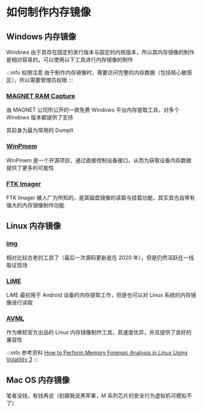 # 如何制作内存镜像

## Windows 内存镜像

Windows 由于其存在固定的发行版本与固定的内核版本，所以其内存镜像的制作是相对容易的，可以使用以下工具进行内存镜像的制作

:::info 权限注意
由于制作内存镜像时，需要访问完整的内存数据（包括核心敏感区），所以需要管理员权限
:::

### [MAGNET RAM Capture](https://www.magnetforensics.com/resources/magnet-ram-capture/)

由 MAGNET 公司所公开的一款免费 Windows 平台内存提取工具，对多个 Windows 版本都提供了支持

其前身为最为常用的 DumpIt

### [WinPmem](https://github.com/Velocidex/WinPmem)

WinPmem 是一个开源项目，通过直接控制设备接口，从而为获取设备内存数据提供了更多的可能性

### [FTK Imager](https://www.exterro.com/ftk-imager)

FTK Imager 被人广为所知的，是其磁盘镜像的读取与挂载功能，其实其也自带有强大的内存镜像制作功能

## Linux 内存镜像

### [img](https://github.com/halpomeranz/lmg)

相对比较古老的工具了（最后一次源码更新是在 2020 年），但是仍然活跃在一线取证现场

### [LiME](https://github.com/504ensicsLabs/LiME)

LiME 最初用于 Android 设备的内存提取工作，但是也可以对 Linux 系统的内存镜像进行读取

### [AVML](https://github.com/microsoft/avml)

作为微软官方出品的 Linux 内存镜像制作工具，其速度优异，并且提供了良好的兼容性

:::info 参考资料
[How to Perform Memory Forensic Analysis in Linux Using Volatility 3](https://cpuu.hashnode.dev/how-to-perform-memory-forensic-analysis-in-linux-using-volatility-3)
:::

## Mac OS 内存镜像

笔者没钱，有钱再说（别跟我说黑苹果，M 系列芯片的安全行为虚拟机可模拟不了）
